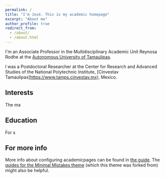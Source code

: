 ```yaml
---
permalink: /
title: "I'm José. This is my academic homepage"
excerpt: "About me"
author_profile: true
redirect_from: 
  - /about/
  - /about.html
---
```


I'm an Associate Professor in the Multidisciplinary Academic Unit Reynosa Rodhe at the [Autonomous University of Tamaulipas](https://www.uat.edu.mx/SitePages/principal.aspx). 

I was a Postdoctoral Researcher at the Center for Research and Advanced Studies of the National Polytechnic Institute, [Cinvestav Tamaulipas]https://www.tamps.cinvestav.mx), Mexico.


Interests
------
The ma

Education
------
For s

For more info
------
More info about configuring academicpages can be found in [the guide](https://academicpages.github.io/markdown/). The [guides for the Minimal Mistakes theme](https://mmistakes.github.io/minimal-mistakes/docs/configuration/) (which this theme was forked from) might also be helpful.
